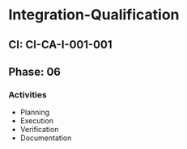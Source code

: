 # Integration-Qualification

## CI: CI-CA-I-001-001
## Phase: 06

### Activities
- Planning
- Execution
- Verification
- Documentation
